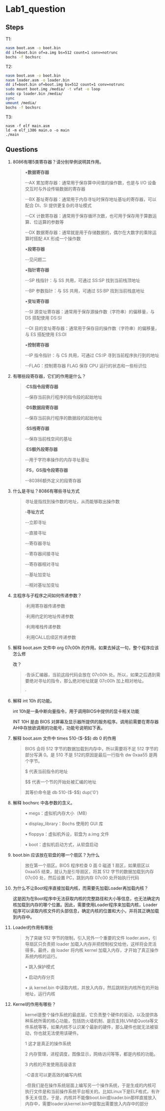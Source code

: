 # Lab1_question

## Steps

T1:

```zsh
nasm boot.asm -o boot.bin
dd if=boot.bin of=a.img bs=512 count=1 conv=notrunc
bochs -f bochsrc
```

T2:

```zsh
nasm boot.asm -o boot.bin
nasm loader.asm -o loader.bin
dd if=boot.bin of=boot.img bs=512 count=1 conv=notrunc
sudo mount boot.img /media/ -t vfat -o loop
sudo cp loader.bin /media/
sync
umount /media/
bochs -f bochsrc
```

T3:

```shell
nasm -f elf main.asm
ld -m elf_i386 main.o -o main
./main
```



## Questions

1. 8086有哪5类寄存器？请分别举例说明其作⽤。

   > •**数据寄存器**
   >
   > --AX 累加寄存器：通常用于保存算中间值的操作数，也是与 I/O 设备交互时与外设传输数据的寄存器
   >
   > --BX 基址寄存器：通常用于内存寻址时保存地址基址的寄存器，可以配合 DI、SI 提供更复杂的寻址模式
   >
   > --CX 计数寄存器：通常用于保存循环次数，也可用于保存用于算数运算、位运算的参数等
   >
   > --DX 数据寄存器：通常就是用于存储数据的，偶尔在大数字的乘除运算时搭配 AX 形成一个操作数
   >
   > •**段寄存器**
   >
   > --见问题二
   >
   > •**指针寄存器**
   >
   > --SP 栈指针：与 SS 共用，可通过 SS:SP 找到当前栈顶地址
   >
   > --BP 参数指针：与 SS 共用，可通过 SS:BP 找到当前栈底地址
   >
   > •**变址寄存器**
   >
   > --SI 源变址寄存器：通常用于保存源操作数（字符串）的偏移量，与 DS 搭配使用 DS:SI
   >
   > --DI 目的变址寄存器：通常用于保存目的操作数（字符串）的偏移量，与 ES 搭配使用 ES:DI
   >
   > •**控制寄存器**
   >
   > --IP 指令指针：与 CS 共用，可通过 CS:IP 寻到当前程序执行到的地址
   >
   > --FLAG：控制寄存器 FLAG 保存 CPU 运行的状态和一些标识位

2. 有哪些段寄存器，它们的作⽤是什么？

   > ·**CS指令段寄存器**
   >
   > --保存当前执行程序的指令段的起始地址
   >
   > ·**DS数据段寄存器**
   >
   > --保存当前执行程序的数据段的起始地址
   >
   > ·**SS栈寄存器**
   >
   > --保存当前栈空间的基址
   >
   > ·**ES额外段寄存器**
   >
   > --用于字符串操作的内存寻址基址
   >
   > ·**FS，GS指令段寄存器**
   >
   > --80386额外定义的段寄存器

3. 什么是寻址？8086有哪些寻址⽅式

   > 寻址是指找到操作数的地址，从而能够取出操作数
   >
   > **·寻址方式**
   >
   > --立即寻址
   >
   > --直接寻址
   >
   > --寄存器寻址
   >
   > --寄存器间接寻址
   >
   > --寄存器相对寻址
   >
   > --基址加变址
   >
   > --相对基址加变址

4. 主程序与⼦程序之间如何传递参数？

   > ·利用寄存器传递参数
   >
   > ·利用约定的地址传递参数
   >
   > ·利用堆栈传递参数
   >
   > ·利用CALL后续区传递参数

5. 解释 boot.asm ⽂件中 org 07c00h 的作⽤。如果去掉这⼀句，整个程序应该怎么修

   改？

   > ·告诉汇编器，当前这段代码会放在 07c00h 处。所以，如果之后遇到需要绝对寻址的指令，那么绝对地址就是 07c00h 加上相对地址。
   >
   > ·

6. 解释 int 10h 的功能。

   int 10h是一条中断向量指令，用于调用BIOS中提供的显卡相关功能

   INT 10H 是由 BIOS 对屏幕及显示器所提供的服务程序。调用前需要在寄存器AH中存放欲调用的功能号，功能号说明如下表。

7. 解释 boot.asm ⽂件中 times 510-(\$-$$) db 0 的作⽤

   > BIOS 会将 512 字节的数据加载到内存中，所以需要将不足 512 字节的部分写满 0。是 510 不是 512的原因是最后一行指令 dw 0xaa55 是两个字节。
   >
   > \$ 代表当前指令的地址
   >
   > $$ 代表一个节的开始处被汇编的地址
   >
   > 其等价命令是 db 510-(\$-$$) dup('0')

8. 解释 bochsrc 中各参数的含义。

   > • megs：虚拟机内存大小（MB） 
   >
   > • display_library：Bochs 使用的 GUI 库 
   >
   > • floppya：虚拟机外设，软盘为 a.img 文件
   >
   > • boot：虚拟机启动方式，从软盘启动

9. boot.bin 应该放在软盘的哪⼀个扇区？为什么

   > 放在第一个扇区。BIOS 程序检查 0 面 0 磁道 1 扇区，如果扇区以 0xaa55 结束，就认为是引导扇区，将其 512 字节的数据加载到内存 07c00 处，然后设置 PC，跳到内存 07c00 处开始执行代码

10. 为什么不让Boot程序直接加载内核，⽽需要先加载Loader再加载内核？

    这是因为在Boot程序中无法获取内核的完整路径和大小等信息，也无法确定内核加载到内存的哪个位置。因此，需要使用Loader程序来加载内核，Loader程序可以读取内核文件的头部信息，确定内核的位置和大小，并将其正确加载到内存中。

11. Loader的作⽤有哪些

    > 为了突破 512 字节的限制，引入另外一个重要的文件 loader.asm，引导扇区只负责把 loader 加载入内存并把控制权交给他，这样将会灵活得多。最终，由 loader 将内核 kernel 加载入内存，才开始了真正操作系统内核的运行。
    >
    > • 跳入保护模式
    >
    > • 启动内存分页
    >
    > • 从 kernel.bin 中读取内核，并放入内存，然后跳转到内核所在的开始地址，运行内核

12. Kernel的作⽤有哪些？

    > kernel是整个操作系统的最底层，它负责整个硬件的驱动，以及提供各种系统所需的核心功能，包括防火墙机制、是否支持LVM或Quota等文件系统等等，如果内核不认识某个最新的硬件，那么硬件也就无法被驱动，你也就无法使用该硬件。
    >
    > 1 这才是真正的操作系统
    >
    > 2 内存管理，进程调度，图像显示，网络访问等等，都是内核的功能。
    >
    > 3 内核的开发使用高级语言
    >
    > -C语言可以更高效的编写内核
    >
    > -但我们是在操作系统层面上编写另一个操作系统，于是生成的内核可执行文件是和当前操作系统平台相关的。比如Linux下是ELF格式，有许多无关信息，于是，内核并不能像boot.bin或loader.bin那样直接放入内存中，需要loader从kernel.bin中提取出需要放入内存中的部分